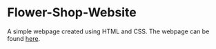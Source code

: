 # Flower-Shop-Website
A simple webpage created using HTML and CSS.
The webpage can be found [here](https://nikita-19.github.io/Flower-Shop-Website/).
